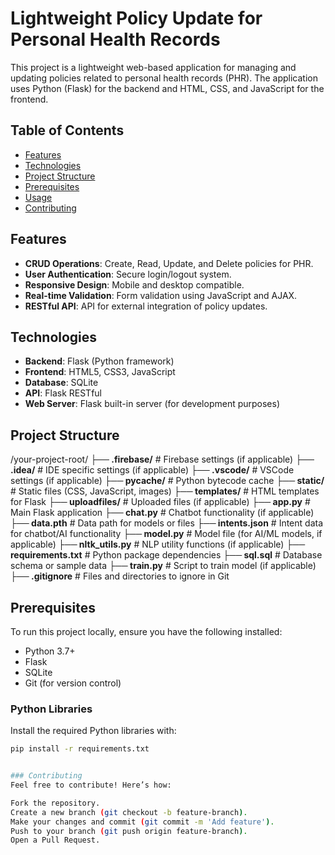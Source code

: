 # Lightweight Policy Update for Personal Health Records

This project is a lightweight web-based application for managing and updating policies related to personal health records (PHR). The application uses Python (Flask) for the backend and HTML, CSS, and JavaScript for the frontend.

## Table of Contents
- [Features](#features)
- [Technologies](#technologies)
- [Project Structure](#project-structure)
- [Prerequisites](#prerequisites)
- [Usage](#usage)
- [Contributing](#contributing)

## Features
- **CRUD Operations**: Create, Read, Update, and Delete policies for PHR.
- **User Authentication**: Secure login/logout system.
- **Responsive Design**: Mobile and desktop compatible.
- **Real-time Validation**: Form validation using JavaScript and AJAX.
- **RESTful API**: API for external integration of policy updates.

## Technologies
- **Backend**: Flask (Python framework)
- **Frontend**: HTML5, CSS3, JavaScript
- **Database**: SQLite
- **API**: Flask RESTful
- **Web Server**: Flask built-in server (for development purposes)

## Project Structure
/your-project-root/
**├── .firebase/**           # Firebase settings (if applicable)
**├── .idea/**               # IDE specific settings (if applicable)
**├── .vscode/**             # VSCode settings (if applicable)
**├── __pycache__/**         # Python bytecode cache
**├── static/**              # Static files (CSS, JavaScript, images)
**├── templates/**           # HTML templates for Flask
**├── uploadfiles/**         # Uploaded files (if applicable)
**├── app.py**               # Main Flask application
**├── chat.py**             # Chatbot functionality (if applicable)
**├── data.pth**             # Data path for models or files
**├── intents.json**         # Intent data for chatbot/AI functionality
**├── model.py**             # Model file (for AI/ML models, if applicable)
**├── nltk_utils.py**        # NLP utility functions (if applicable)
**├── requirements.txt**     # Python package dependencies
**├── sql.sql**              # Database schema or sample data
**├── train.py**             # Script to train model (if applicable)
**├── .gitignore**           # Files and directories to ignore in Git

## Prerequisites
To run this project locally, ensure you have the following installed:
- Python 3.7+
- Flask
- SQLite
- Git (for version control)

### Python Libraries
Install the required Python libraries with:
```bash
pip install -r requirements.txt


### Contributing
Feel free to contribute! Here’s how:

Fork the repository.
Create a new branch (git checkout -b feature-branch).
Make your changes and commit (git commit -m 'Add feature').
Push to your branch (git push origin feature-branch).
Open a Pull Request.
